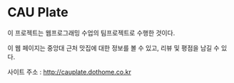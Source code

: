 # CAU Plate

이 프로젝트는 웹프로그래밍 수업의 팀프로젝트로 수행한 것이다.

이 웹 페이지는 중앙대 근처 맛집에 대한 정보를 볼 수 있고, 리뷰 및 평점을 남길 수 있다.

사이트 주소 : http://cauplate.dothome.co.kr
